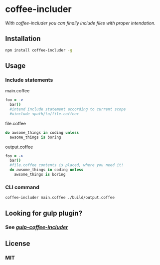 # coffee-includer

*With coffee-includer you can finally include files with proper intendation.*

## Installation

```bash
npm install coffee-includer -g
```

## Usage

### Include statements

main.coffee

```coffeescript
foo = ->
  bar()
  #intend include statement according to current scope
  #=include <path/to/file.coffee>
```

file.coffee

```coffeescript
do awsome_things in coding unless
  awsome_things is boring
```

output.coffee

```coffeescript
foo = ->
  bar()
  #file.coffee contents is placed, where you need it!
  do awsome_things in coding unless
    awsome_things is boring
```

### CLI command

```bash
coffee-includer main.coffee ./build/output.coffee
```

## Looking for gulp plugin?

### See [*gulp-coffee-includer*](https://github.com/Zydnar/gulp-coffee-includer)

## License

### MIT